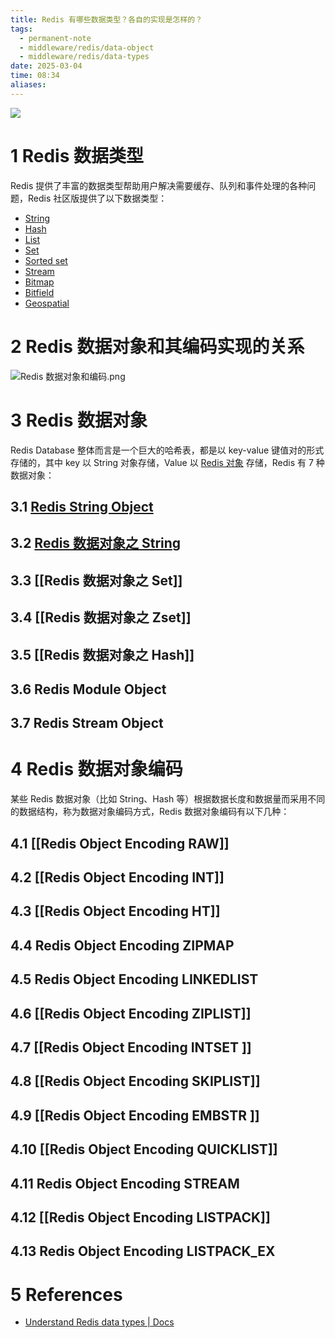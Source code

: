 ```yaml
---
title: Redis 有哪些数据类型？各自的实现是怎样的？
tags:
  - permanent-note
  - middleware/redis/data-object
  - middleware/redis/data-types
date: 2025-03-04
time: 08:34
aliases:
---
```

![](https://img.shields.io/badge/version-7.0-blue)

# 1 Redis 数据类型

Redis 提供了丰富的数据类型帮助用户解决需要缓存、队列和事件处理的各种问题，Redis 社区版提供了以下数据类型：
- [String](https://redis.io/docs/latest/develop/data-types/#strings)
- [Hash](https://redis.io/docs/latest/develop/data-types/#hashes)
- [List](https://redis.io/docs/latest/develop/data-types/#lists)
- [Set](https://redis.io/docs/latest/develop/data-types/#sets)
- [Sorted set](https://redis.io/docs/latest/develop/data-types/#sorted-sets)
- [Stream](https://redis.io/docs/latest/develop/data-types/#streams)
- [Bitmap](https://redis.io/docs/latest/develop/data-types/#bitmaps)
- [Bitfield](https://redis.io/docs/latest/develop/data-types/#bitfields)
- [Geospatial](https://redis.io/docs/latest/develop/data-types/#geospatial-indexes)
# 2 Redis 数据对象和其编码实现的关系
![Redis 数据对象和编码.png](https://images.hnzhrh.com/note/Redis%20%E6%95%B0%E6%8D%AE%E5%AF%B9%E8%B1%A1%E5%92%8C%E7%BC%96%E7%A0%81.png)
# 3 Redis 数据对象

Redis Database 整体而言是一个巨大的哈希表，都是以 key-value 键值对的形式存储的，其中 key 以 String 对象存储，Value 以 [Redis 对象](Redis%20对象.md) 存储，Redis 有 7 种数据对象：

## 3.1 [Redis String Object](Redis%20数据对象之%20String.md)

## 3.2 [Redis 数据对象之 String](Redis%20数据对象之%20String.md)

## 3.3 [[Redis 数据对象之 Set]]

## 3.4 [[Redis 数据对象之 Zset]]

## 3.5 [[Redis 数据对象之 Hash]]

## 3.6 Redis Module Object

## 3.7 Redis Stream Object

# 4 Redis 数据对象编码

某些 Redis 数据对象（比如 String、Hash 等）根据数据长度和数据量而采用不同的数据结构，称为数据对象编码方式，Redis 数据对象编码有以下几种：

## 4.1 [[Redis Object Encoding RAW]]  
  
## 4.2 [[Redis Object Encoding INT]]  
  
## 4.3 [[Redis Object Encoding HT]]  
  
## 4.4 Redis Object Encoding ZIPMAP  
  
## 4.5 Redis Object Encoding LINKEDLIST  
  
## 4.6 [[Redis Object Encoding ZIPLIST]]  
  
## 4.7 [[Redis Object Encoding INTSET ]] 
  
## 4.8 [[Redis Object Encoding SKIPLIST]]  
  
## 4.9 [[Redis Object Encoding EMBSTR ]] 
  
## 4.10 [[Redis Object Encoding QUICKLIST]]  
  
## 4.11 Redis Object Encoding STREAM  
  
## 4.12 [[Redis Object Encoding LISTPACK]]  
  
## 4.13 Redis Object Encoding LISTPACK_EX

# 5 References
* [Understand Redis data types \| Docs](https://redis.io/docs/latest/develop/data-types/)

